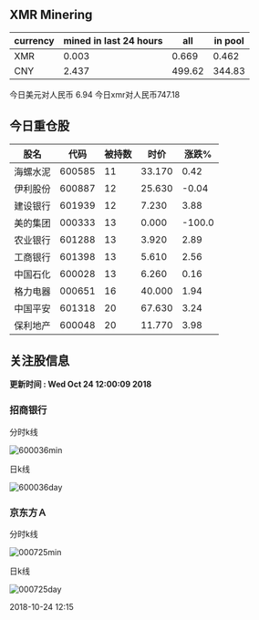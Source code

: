 ## XMR Minering

|currency|mined in last 24 hours|all|in pool|
|---|---|---|---|
|XMR|0.003|0.669|0.462|
|CNY|2.437|499.62|344.83|

今日美元对人民币 6.94	今日xmr对人民币747.18


## 今日重仓股 

|股名|代码|被持数|时价|涨跌%|
|---|---|---|---|---|
|海螺水泥|600585|11|33.170|0.42|
|伊利股份|600887|12|25.630|-0.04|
|建设银行|601939|12|7.230|3.88|
|美的集团|000333|13|0.000|-100.0|
|农业银行|601288|13|3.920|2.89|
|工商银行|601398|13|5.610|2.56|
|中国石化|600028|13|6.260|0.16|
|格力电器|000651|16|40.000|1.94|
|中国平安|601318|20|67.630|3.24|
|保利地产|600048|20|11.770|3.98|

## 关注股信息
**更新时间 : Wed Oct 24 12:00:09 2018**
### 招商银行 
分时k线

![600036min](http://image.sinajs.cn/newchart/min/n/sh600036.gif)

日k线

![600036day](http://image.sinajs.cn/newchart/daily/n/sh600036.gif)

### 京东方Ａ 
分时k线

![000725min](http://image.sinajs.cn/newchart/min/n/sz000725.gif)

日k线

![000725day](http://image.sinajs.cn/newchart/daily/n/sz000725.gif)

2018-10-24 12:15